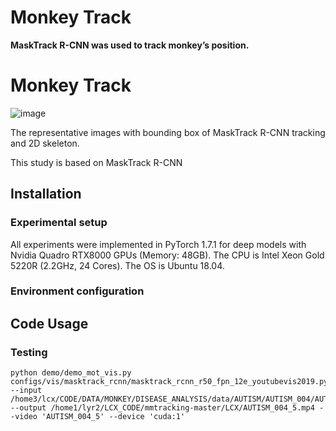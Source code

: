 # Monkey Track

**MaskTrack R-CNN was used to track monkey’s position.**

# Monkey Track

![image](https://user-images.githubusercontent.com/58841760/192137415-4bb54ce9-7c90-41c4-85fe-6eb92e74c19b.png)

The representative images with bounding box of MaskTrack R-CNN tracking and 2D skeleton.

This study is based on MaskTrack R-CNN

## Installation
### Experimental setup
All experiments were implemented in PyTorch 1.7.1 for deep models with Nvidia Quadro RTX8000 GPUs (Memory: 48GB). 
The CPU is Intel Xeon Gold 5220R (2.2GHz, 24 Cores). The OS is Ubuntu 18.04.


### Environment configuration


## Code Usage


### Testing
```
python demo/demo_mot_vis.py configs/vis/masktrack_rcnn/masktrack_rcnn_r50_fpn_12e_youtubevis2019.py --input /home3/lcx/CODE/DATA/MONKEY/DISEASE_ANALYSIS/data/AUTISM/AUTISM_004/AUTISM_004_5_sample.mp4 --output /home1/lyr2/LCX_CODE/mmtracking-master/LCX/AUTISM_004_5.mp4 --video 'AUTISM_004_5' --device 'cuda:1'
```

